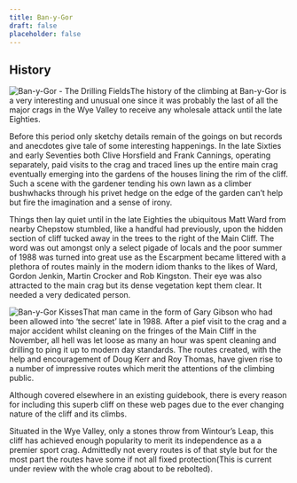 ```yaml
---
title: Ban-y-Gor
draft: false
placeholder: false
---
```

 


## History

![Ban-y-Gor - The Drilling Fields](/img/south-wales/ban-y-gor/drilling-fields-1.jpg)The history of the climbing at Ban-y-Gor is a very interesting and unusual one since it was probably the last of all the major crags in the Wye Valley to receive any wholesale attack until the late Eighties.

Before this period only sketchy details remain of the goings on but records and anecdotes give tale of some interesting happenings. In the late Sixties and early Seventies both Clive Horsfield and Frank Cannings, operating separately, paid visits to the crag and traced lines up the entire main crag eventually emerging into the gardens of the houses lining the rim of the cliff. Such a scene with the gardener tending his own lawn as a climber bushwhacks through his privet hedge on the edge of the garden can’t help but fire the imagination and a sense of irony.

Things then lay quiet until in the late Eighties the ubiquitous Matt Ward from nearby Chepstow stumbled, like a handful had previously, upon the hidden section of cliff tucked away in the trees to the right of the Main Cliff. The word was out amongst only a select pigade of locals and the poor summer of 1988 was turned into great use as the Escarpment became littered with a plethora of routes mainly in the modern idiom thanks to the likes of Ward, Gordon Jenkin, Martin Crocker and Rob Kingston. Their eye was also attracted to the main crag but its dense vegetation kept them clear. It needed a very dedicated person.

![Ban-y-Gor Kisses](/img/south-wales/ban-y-gor/kisses-2.jpg)That man came in the form of Gary Gibson who had been allowed into ‘the secret’ late in 1988. After a pief visit to the crag and a major accident whilst cleaning on the fringes of the Main Cliff in the November, all hell was let loose as many an hour was spent cleaning and drilling to ping it up to modern day standards. The routes created, with the help and encouragement of Doug Kerr and Roy Thomas, have given rise to a number of impressive routes which merit the attentions of the climbing public.

Although covered elsewhere in an existing guidebook, there is every reason for including this superb cliff on these web pages due to the ever changing nature of the cliff and its climbs.

Situated in the Wye Valley, only a stones throw from Wintour’s Leap, this cliff has achieved enough popularity to merit its independence as a a premier sport crag. Admittedly not every routes is of that style but for the most part the routes have some if not all fixed protection(This is current under review with the whole crag about to be rebolted).